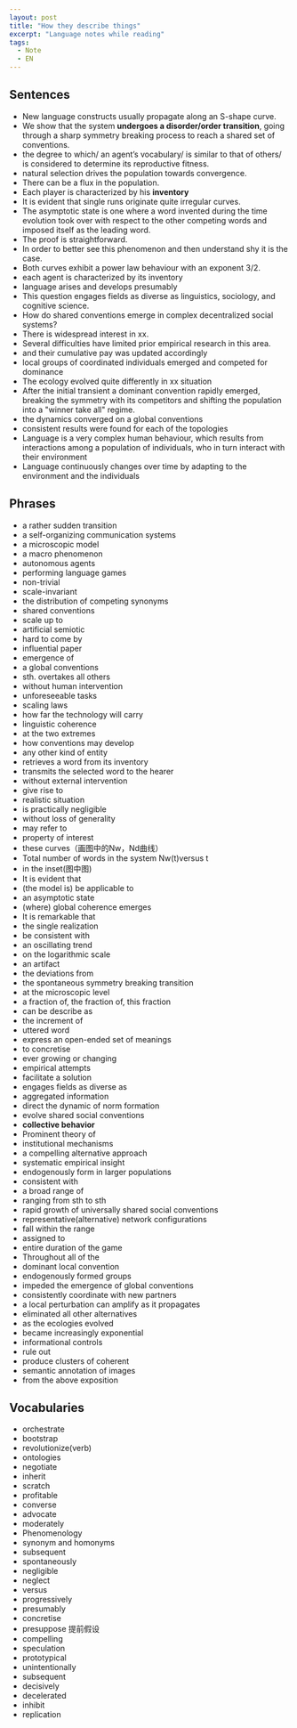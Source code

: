 ```yaml
---
layout: post
title: "How they describe things"
excerpt: "Language notes while reading"
tags:
  - Note
  - EN
---
```


## Sentences
- New language constructs usually propagate along an S-shape curve.
- We show that the system **undergoes a disorder/order transition**, going through a sharp symmetry breaking process to reach a shared set of conventions.
- the degree to which/ an agent’s vocabulary/ is similar to that of others/ is considered to determine its reproductive fitness.
- natural selection drives the population towards convergence.
- There can be a flux in the population.
- Each player is characterized by his **inventory**
- It is evident that single runs originate quite irregular curves.
- The asymptotic state is one where a word invented during the time evolution took over with respect to the other competing words and imposed itself as the leading word.
- The proof is straightforward.
- In order to better see this phenomenon and then understand shy it is the case.
- Both curves exhibit a power law behaviour with an exponent 3/2.
- each agent is characterized by its inventory
- language arises and develops presumably
- This question engages fields as diverse as linguistics, sociology, and cognitive science.
- How do shared conventions emerge in complex decentralized social systems?
- There is widespread interest in xx.
- Several difficulties have limited prior empirical research in this area.
- and their cumulative pay was updated accordingly
- local groups of coordinated individuals emerged and competed for dominance
- The ecology evolved quite differently in xx situation
- After the initial transient a dominant convention rapidly emerged, breaking the symmetry with its competitors and shifting the population into a "winner take all" regime.
- the dynamics converged on a global conventions
- consistent results were found for each of the topologies
- Language is a very complex human behaviour, which results from interactions among a population of individuals, who in turn interact with their environment
- Language continuously changes over time by adapting to the environment and the individuals

## Phrases
- a rather sudden transition
- a self-organizing communication systems
- a microscopic model
- a macro phenomenon
- autonomous agents
- performing language games
- non-trivial
- scale-invariant
- the distribution of competing synonyms
- shared conventions
- scale up to
- artificial semiotic
- hard to come by
- influential paper
- emergence of
- a global conventions
- sth. overtakes all others
- without human intervention
- unforeseeable tasks
- scaling laws
- how far the technology will carry
- linguistic coherence
- at the two extremes
- how conventions may develop
- any other kind of entity
- retrieves a word from its inventory
- transmits the selected word to the hearer
- without external intervention
- give rise to
- realistic situation
- is practically negligible
- without loss of generality
- may refer to
- property of interest
- these curves（画图中的Nw，Nd曲线）
- Total number of words in the system Nw(t)versus t
- in the inset(图中图)
- It is evident that
- (the model is) be applicable to
- an asymptotic state
- (where) global coherence emerges
- It is remarkable that
- the single realization
- be consistent with
- an oscillating trend
- on the logarithmic scale
- an artifact
- the deviations from
- the spontaneous symmetry breaking transition
- at the microscopic level
- a fraction of, the fraction of, this fraction
- can be describe as
- the increment of
- uttered word
- express an open-ended set of meanings
- to concretise
- ever growing or changing
- empirical attempts
- facilitate a solution
- engages fields as diverse as
- aggregated information
- direct the dynamic of norm formation
- evolve shared social conventions
- **collective behavior**
- Prominent theory of
- institutional mechanisms
- a compelling alternative approach
- systematic empirical insight
- endogenously form in larger populations
- consistent with
- a broad range of
- ranging from sth to sth
- rapid growth of universally shared social conventions
- representative(alternative) network configurations
- fall within the range
- assigned to
- entire duration of the game
- Throughout all of the
- dominant local convention
- endogenously formed groups
- impeded the emergence of global conventions
- consistently coordinate with new partners
- a local perturbation can amplify as it propagates
- eliminated all other alternatives
- as the ecologies evolved
- became increasingly exponential
- informational controls
- rule out
- produce clusters of coherent
- semantic annotation of images
- from the above exposition


## Vocabularies
- orchestrate
- bootstrap
- revolutionize(verb)
- ontologies
- negotiate
- inherit
- scratch
- profitable
- converse
- advocate
- moderately
- Phenomenology
- synonym and homonyms
- subsequent
- spontaneously
- negligible
- neglect
- versus
- progressively
- presumably
- concretise
- presuppose 提前假设
- compelling
- speculation
- prototypical
- unintentionally
- subsequent
- decisively
- decelerated
- inhibit
- replication
